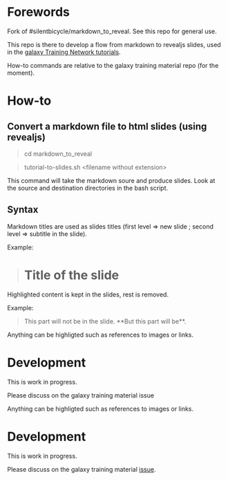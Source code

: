 # Forewords

Fork of #silentbicycle/markdown_to_reveal. See this repo for general use.

This repo is there to develop a flow from markdown to revealjs slides, used in the [galaxy Training Network tutorials](https://github.com/bgruening/training-material).

How-to commands are relative to the galaxy training material repo (for the moment).

# How-to

## Convert a markdown file to html slides (using revealjs)

> cd markdown\_to\_reveal

> tutorial-to-slides.sh \<filename without extension\>

This command will take the markdown soure and produce slides. Look at the source and destination directories in the bash script.


## Syntax

Markdown titles are used as slides titles (first level => new slide ; second level => subtitle in the slide).

Example:

> # Title of the slide

Highlighted content is kept in the slides, rest is removed.

Example:

> This part will not be in the slide. \*\*But this part will be\*\*.

Anything can be highligted such as references to images or links.

# Development

This is work in progress.

Please discuss on the galaxy training material issue

Anything can be highligted such as references to images or links.

# Development

This is work in progress.

Please discuss on the galaxy training material [issue](https://github.com/bgruening/training-material/issues/128). 






